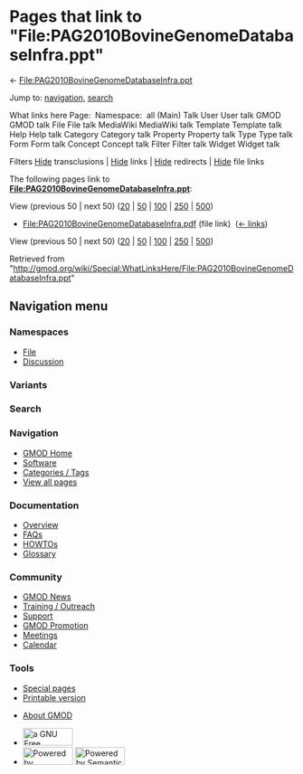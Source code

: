 <div id="mw-page-base" class="noprint">

</div>

<div id="mw-head-base" class="noprint">

</div>

<div id="content" class="mw-body" role="main">

<span id="top"></span>

<div id="mw-js-message" style="display:none;">

</div>



# <span dir="auto">Pages that link to "File:PAG2010BovineGenomeDatabaseInfra.ppt"</span>

<div id="bodyContent">

<div id="contentSub">

←
[File:PAG2010BovineGenomeDatabaseInfra.ppt](/wiki/File:PAG2010BovineGenomeDatabaseInfra.ppt "File:PAG2010BovineGenomeDatabaseInfra.ppt")

</div>

<div id="jump-to-nav" class="mw-jump">

Jump to: [navigation](#mw-navigation), [search](#p-search)

</div>

<div id="mw-content-text">

What links here Page:  Namespace:  all (Main) Talk User User talk GMOD
GMOD talk File File talk MediaWiki MediaWiki talk Template Template talk
Help Help talk Category Category talk Property Property talk Type Type
talk Form Form talk Concept Concept talk Filter Filter talk Widget
Widget talk

Filters
[Hide](/mediawiki/index.php?title=Special:WhatLinksHere/File:PAG2010BovineGenomeDatabaseInfra.ppt&hidetrans=1 "Special:WhatLinksHere/File:PAG2010BovineGenomeDatabaseInfra.ppt")
transclusions \|
[Hide](/mediawiki/index.php?title=Special:WhatLinksHere/File:PAG2010BovineGenomeDatabaseInfra.ppt&hidelinks=1 "Special:WhatLinksHere/File:PAG2010BovineGenomeDatabaseInfra.ppt")
links \|
[Hide](/mediawiki/index.php?title=Special:WhatLinksHere/File:PAG2010BovineGenomeDatabaseInfra.ppt&hideredirs=1 "Special:WhatLinksHere/File:PAG2010BovineGenomeDatabaseInfra.ppt")
redirects \|
[Hide](/mediawiki/index.php?title=Special:WhatLinksHere/File:PAG2010BovineGenomeDatabaseInfra.ppt&hideimages=1 "Special:WhatLinksHere/File:PAG2010BovineGenomeDatabaseInfra.ppt")
file links

The following pages link to
**[File:PAG2010BovineGenomeDatabaseInfra.ppt](/wiki/File:PAG2010BovineGenomeDatabaseInfra.ppt "File:PAG2010BovineGenomeDatabaseInfra.ppt")**:

View (previous 50 \| next 50)
([20](/mediawiki/index.php?title=Special:WhatLinksHere/File:PAG2010BovineGenomeDatabaseInfra.ppt&limit=20 "Special:WhatLinksHere/File:PAG2010BovineGenomeDatabaseInfra.ppt")
\|
[50](/mediawiki/index.php?title=Special:WhatLinksHere/File:PAG2010BovineGenomeDatabaseInfra.ppt&limit=50 "Special:WhatLinksHere/File:PAG2010BovineGenomeDatabaseInfra.ppt")
\|
[100](/mediawiki/index.php?title=Special:WhatLinksHere/File:PAG2010BovineGenomeDatabaseInfra.ppt&limit=100 "Special:WhatLinksHere/File:PAG2010BovineGenomeDatabaseInfra.ppt")
\|
[250](/mediawiki/index.php?title=Special:WhatLinksHere/File:PAG2010BovineGenomeDatabaseInfra.ppt&limit=250 "Special:WhatLinksHere/File:PAG2010BovineGenomeDatabaseInfra.ppt")
\|
[500](/mediawiki/index.php?title=Special:WhatLinksHere/File:PAG2010BovineGenomeDatabaseInfra.ppt&limit=500 "Special:WhatLinksHere/File:PAG2010BovineGenomeDatabaseInfra.ppt"))

- [File:PAG2010BovineGenomeDatabaseInfra.pdf](/wiki/File:PAG2010BovineGenomeDatabaseInfra.pdf "File:PAG2010BovineGenomeDatabaseInfra.pdf")
  (file link) ‎ <span class="mw-whatlinkshere-tools">([←
  links](/mediawiki/index.php?title=Special:WhatLinksHere&target=File%3APAG2010BovineGenomeDatabaseInfra.pdf "Special:WhatLinksHere"))</span>

View (previous 50 \| next 50)
([20](/mediawiki/index.php?title=Special:WhatLinksHere/File:PAG2010BovineGenomeDatabaseInfra.ppt&limit=20 "Special:WhatLinksHere/File:PAG2010BovineGenomeDatabaseInfra.ppt")
\|
[50](/mediawiki/index.php?title=Special:WhatLinksHere/File:PAG2010BovineGenomeDatabaseInfra.ppt&limit=50 "Special:WhatLinksHere/File:PAG2010BovineGenomeDatabaseInfra.ppt")
\|
[100](/mediawiki/index.php?title=Special:WhatLinksHere/File:PAG2010BovineGenomeDatabaseInfra.ppt&limit=100 "Special:WhatLinksHere/File:PAG2010BovineGenomeDatabaseInfra.ppt")
\|
[250](/mediawiki/index.php?title=Special:WhatLinksHere/File:PAG2010BovineGenomeDatabaseInfra.ppt&limit=250 "Special:WhatLinksHere/File:PAG2010BovineGenomeDatabaseInfra.ppt")
\|
[500](/mediawiki/index.php?title=Special:WhatLinksHere/File:PAG2010BovineGenomeDatabaseInfra.ppt&limit=500 "Special:WhatLinksHere/File:PAG2010BovineGenomeDatabaseInfra.ppt"))

</div>

<div class="printfooter">

Retrieved from
"<http://gmod.org/wiki/Special:WhatLinksHere/File:PAG2010BovineGenomeDatabaseInfra.ppt>"

</div>

<div id="catlinks" class="catlinks catlinks-allhidden">

</div>

<div class="visualClear">

</div>

</div>

</div>

<div id="mw-navigation">

## Navigation menu

<div id="mw-head">



<div id="left-navigation">

<div id="p-namespaces" class="vectorTabs" role="navigation"
aria-labelledby="p-namespaces-label">

### Namespaces

- <span id="ca-nstab-image"><a href="/wiki/File:PAG2010BovineGenomeDatabaseInfra.ppt" accesskey="c"
  title="View the file page [c]">File</a></span>
- <span id="ca-talk"><a
  href="/mediawiki/index.php?title=File_talk:PAG2010BovineGenomeDatabaseInfra.ppt&amp;action=edit&amp;redlink=1"
  accesskey="t"
  title="Discussion about the content page [t]">Discussion</a></span>

</div>

<div id="p-variants" class="vectorMenu emptyPortlet" role="navigation"
aria-labelledby="p-variants-label">

### 

### Variants[](#)

<div class="menu">

</div>

</div>

</div>

<div id="right-navigation">





</div>

<div id="p-search" role="search">

### Search

<div id="simpleSearch">

</div>

</div>

</div>

</div>

<div id="mw-panel">

<div id="p-logo" role="banner">

<a href="/wiki/Main_Page"
style="background-image: url(http://gmod.org/images/GMOD-cogs.png);"
title="Visit the main page"></a>

</div>

<div id="p-Navigation" class="portal" role="navigation"
aria-labelledby="p-Navigation-label">

### Navigation

<div class="body">

- <span id="n-GMOD-Home">[GMOD Home](/wiki/Main_Page)</span>
- <span id="n-Software">[Software](/wiki/GMOD_Components)</span>
- <span id="n-Categories-.2F-Tags">[Categories /
  Tags](/wiki/Categories)</span>
- <span id="n-View-all-pages">[View all
  pages](/wiki/Special:AllPages)</span>

</div>

</div>

<div id="p-Documentation" class="portal" role="navigation"
aria-labelledby="p-Documentation-label">

### Documentation

<div class="body">

- <span id="n-Overview">[Overview](/wiki/Overview)</span>
- <span id="n-FAQs">[FAQs](/wiki/Category:FAQ)</span>
- <span id="n-HOWTOs">[HOWTOs](/wiki/Category:HOWTO)</span>
- <span id="n-Glossary">[Glossary](/wiki/Glossary)</span>

</div>

</div>

<div id="p-Community" class="portal" role="navigation"
aria-labelledby="p-Community-label">

### Community

<div class="body">

- <span id="n-GMOD-News">[GMOD News](/wiki/GMOD_News)</span>
- <span id="n-Training-.2F-Outreach">[Training /
  Outreach](/wiki/Training_and_Outreach)</span>
- <span id="n-Support">[Support](/wiki/Support)</span>
- <span id="n-GMOD-Promotion">[GMOD
  Promotion](/wiki/GMOD_Promotion)</span>
- <span id="n-Meetings">[Meetings](/wiki/Meetings)</span>
- <span id="n-Calendar">[Calendar](/wiki/Calendar)</span>

</div>

</div>

<div id="p-tb" class="portal" role="navigation"
aria-labelledby="p-tb-label">

### Tools

<div class="body">

- <span id="t-specialpages"><a href="/wiki/Special:SpecialPages" accesskey="q"
  title="A list of all special pages [q]">Special pages</a></span>
- <span id="t-print"><a
  href="/mediawiki/index.php?title=Special:WhatLinksHere/File:PAG2010BovineGenomeDatabaseInfra.ppt&amp;printable=yes"
  rel="alternate" accesskey="p"
  title="Printable version of this page [p]">Printable version</a></span>

</div>

</div>

</div>

</div>

<div id="footer" role="contentinfo">

- <span id="footer-places-about">[About
  GMOD](/wiki/GMOD:About "GMOD:About")</span>

<!-- -->

- <span id="footer-copyrightico">[<img src="http://www.gnu.org/graphics/gfdl-logo-small.png" width="88"
  height="31" alt="a GNU Free Documentation License" />](http://www.gnu.org/licenses/fdl-1.3.html)</span>
- <span id="footer-poweredbyico">[<img src="/mediawiki/skins/common/images/poweredby_mediawiki_88x31.png"
  width="88" height="31" alt="Powered by MediaWiki" />](//www.mediawiki.org/)
  [<img
  src="/mediawiki/extensions/SemanticMediaWiki/includes/../resources/images/smw_button.png"
  width="88" height="31" alt="Powered by Semantic MediaWiki" />](https://www.semantic-mediawiki.org/wiki/Semantic_MediaWiki)</span>

<div style="clear:both">

</div>

</div>
